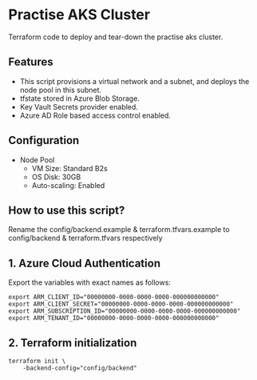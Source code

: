 # Practise AKS Cluster

Terraform code to deploy and tear-down the practise aks cluster.

## Features

- This script provisions a virtual network and a subnet, and deploys the node pool in this subnet.
- tfstate stored in Azure Blob Storage.
- Key Vault Secrets provider enabled.
- Azure AD Role based access control enabled.

## Configuration

- Node Pool
    - VM Size: Standard B2s
    - OS Disk: 30GB
    - Auto-scaling: Enabled

## How to use this script?

Rename the config/backend.example & terraform.tfvars.example to config/backend & terraform.tfvars respectively

## 1. Azure Cloud Authentication

Export the variables with exact names as follows:

```
export ARM_CLIENT_ID="00000000-0000-0000-0000-000000000000"
export ARM_CLIENT_SECRET="00000000-0000-0000-0000-000000000000"
export ARM_SUBSCRIPTION_ID="00000000-0000-0000-0000-000000000000"
export ARM_TENANT_ID="00000000-0000-0000-0000-000000000000"
```

## 2. Terraform initialization

```
terraform init \
    -backend-config="config/backend"
```